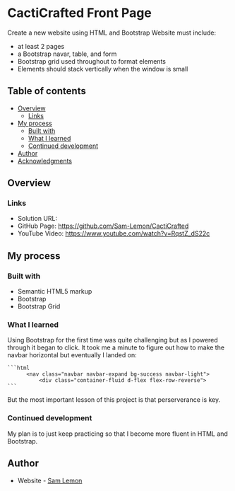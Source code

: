 # CactiCrafted Front Page

Create a new website using HTML and Bootstrap
Website must include:
  - at least 2 pages
  - a Bootstrap navar, table, and form
  - Bootstrap grid used throughout to format elements
  - Elements should stack vertically when the window is small

## Table of contents

- [Overview](#overview)
  - [Links](#links)
- [My process](#my-process)
  - [Built with](#built-with)
  - [What I learned](#what-i-learned)
  - [Continued development](#continued-development)
- [Author](#author)
- [Acknowledgments](#acknowledgments)



## Overview


### Links

  - Solution URL:  
  - GitHub Page: https://github.com/Sam-Lemon/CactiCrafted
  - YouTube Video: https://www.youtube.com/watch?v=RqstZ_dS22c


## My process


### Built with

  - Semantic HTML5 markup
  - Bootstrap
  - Bootstrap Grid


### What I learned

  Using Bootstrap for the first time was quite challenging but as I powered through it 
  began to click. It took me a minute to figure out how to make the navbar horizontal
  but eventually I landed on:
  
    ```html
          <nav class="navbar navbar-expand bg-success navbar-light">
              <div class="container-fluid d-flex flex-row-reverse">
    ```
  
  But the most important lesson of this project is that perserverance is key.

### Continued development

  My plan is to just keep practicing so that I become more fluent in HTML and Bootstrap.


## Author

- Website - [Sam Lemon](https://github.com/Sam-Lemon)


























 








